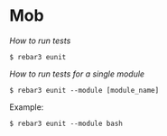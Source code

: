 # Mob

*How to run tests*

```
$ rebar3 eunit
```

*How to run tests for a single module*

```
$ rebar3 eunit --module [module_name]
```

Example:

```
$ rebar3 eunit --module bash
```
